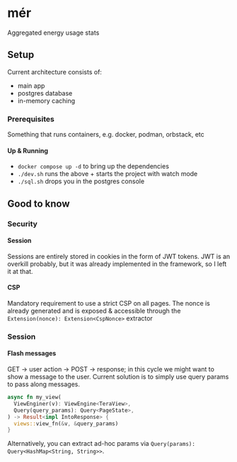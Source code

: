 # mér

Aggregated energy usage stats

## Setup

Current architecture consists of:
* main app
* postgres database
* in-memory caching

### Prerequisites

Something that runs containers, e.g. docker, podman, orbstack, etc

#### Up & Running

- `docker compose up -d` to bring up the dependencies
- `./dev.sh` runs the above + starts the project with watch mode
- `./sql.sh` drops you in the postgres console


## Good to know

### Security

#### Session

Sessions are entirely stored in cookies in the form of JWT tokens. JWT is an overkill probably, but it was already
implemented in the framework, so I left it at that.

#### CSP

Mandatory requirement to use a strict CSP on all pages. The nonce is already generated and is exposed & accessible
through the `Extension(nonce): Extension<CspNonce>` extractor

### Session

#### Flash messages

GET -> user action -> POST -> response; in this cycle we might want to show a message to the user.
Current solution is to simply use query params to pass along messages.

```rust
async fn my_view(
  ViewEnginer(v): ViewEngine<TeraView>,
  Query(query_params): Query<PageState>,
) -> Result<impl IntoResponse> {
  views::view_fn(&v, &query_params)
}
```

Alternatively, you can extract ad-hoc params via `Query(params): Query<HashMap<String, String>>`.
